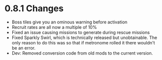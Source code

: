# 0.8.1 Changes #

* Boss tiles give you an ominous warning before activation
* Recruit rates are all now a multiple of 10%
* Fixed an issue causing missions to generate during rescue missions
* Fixed Sparkly Swirl, which is technically released but unobtainable.  The only reason to do this was so that if metronome rolled it there wouldn't be an error.
* Dev: Removed conversion code from old mods to the current version.